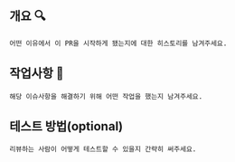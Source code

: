 ## 개요 :mag:

`어떤 이유에서 이 PR을 시작하게 됐는지에 대한 히스토리를 남겨주세요.`

## 작업사항 :memo:

`해당 이슈사항을 해결하기 위해 어떤 작업을 했는지 남겨주세요.`

## 테스트 방법(optional)

`리뷰하는 사람이 어떻게 테스트할 수 있을지 간략히 써주세요.`